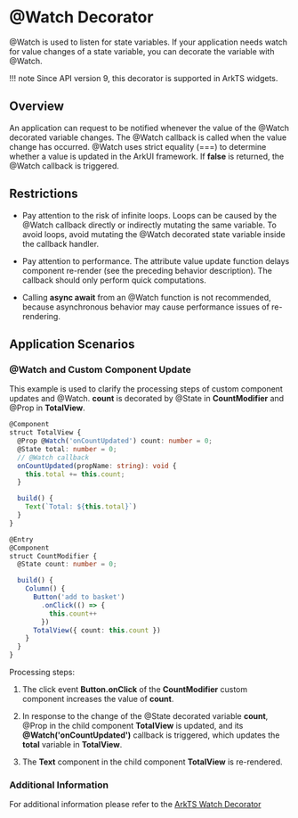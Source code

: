 # @Watch Decorator


@Watch is used to listen for state variables. If your application needs watch for value changes of a state variable, you can decorate the variable with @Watch.


!!! note
    Since API version 9, this decorator is supported in ArkTS widgets.


## Overview

An application can request to be notified whenever the value of the @Watch decorated variable changes. The @Watch callback is called when the value change has occurred. @Watch uses strict equality (===) to determine whether a value is updated in the ArkUI framework. If **false** is returned, the @Watch callback is triggered.

## Restrictions

- Pay attention to the risk of infinite loops. Loops can be caused by the @Watch callback directly or indirectly mutating the same variable. To avoid loops, avoid mutating the @Watch decorated state variable inside the callback handler.

- Pay attention to performance. The attribute value update function delays component re-render (see the preceding behavior description). The callback should only perform quick computations.

- Calling **async await** from an @Watch function is not recommended, because asynchronous behavior may cause performance issues of re-rendering.


## Application Scenarios

### @Watch and Custom Component Update

This example is used to clarify the processing steps of custom component updates and @Watch. **count** is decorated by @State in **CountModifier** and @Prop in **TotalView**.


```ts
@Component
struct TotalView {
  @Prop @Watch('onCountUpdated') count: number = 0;
  @State total: number = 0;
  // @Watch callback
  onCountUpdated(propName: string): void {
    this.total += this.count;
  }

  build() {
    Text(`Total: ${this.total}`)
  }
}

@Entry
@Component
struct CountModifier {
  @State count: number = 0;

  build() {
    Column() {
      Button('add to basket')
        .onClick(() => {
          this.count++
        })
      TotalView({ count: this.count })
    }
  }
}
```

Processing steps:

1. The click event **Button.onClick** of the **CountModifier** custom component increases the value of **count**.

2. In response to the change of the @State decorated variable **count**, @Prop in the child component **TotalView** is updated, and its **@Watch('onCountUpdated')** callback is triggered, which updates the **total** variable in **TotalView**.

3. The **Text** component in the child component **TotalView** is re-rendered.

### Additional Information
For additional information please refer to the [ArkTS Watch Decorator](https://github.com/eclipse-oniro-mirrors/docs/blob/OpenHarmony-4.1-Release/en/application-dev/quick-start/arkts-watch.md)
